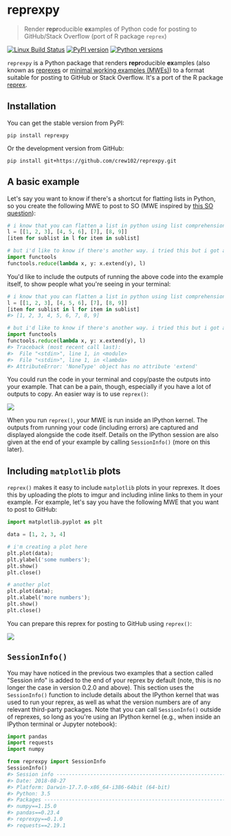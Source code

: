 # reprexpy

> Render **repr**oducible **ex**amples of Python code for posting to GitHub/Stack Overflow (port of R package `reprex`)

[![Linux Build Status](https://travis-ci.org/crew102/reprexpy.svg?branch=master)](https://travis-ci.org/crew102/reprexpy)
[![PyPI version](https://img.shields.io/pypi/v/reprexpy.svg)](https://pypi.org/project/reprexpy/)
[![Python versions](https://img.shields.io/pypi/pyversions/reprexpy.svg)](https://pypi.org/project/reprexpy/)

`reprexpy` is a Python package that renders **repr**oducible **ex**amples (also known as [reprexes](https://twitter.com/romain_francois/status/530011023743655936) or [minimal working examples (MWEs)](https://en.wikipedia.org/wiki/Minimal_Working_Example)) to a format suitable for posting to GitHub or Stack Overflow. It's a port of the R package [reprex](https://github.com/tidyverse/reprex).

## Installation

You can get the stable version from PyPI:

```
pip install reprexpy
```

Or the development version from GitHub:

```
pip install git+https://github.com/crew102/reprexpy.git
```

## A basic example

Let's say you want to know if there's a shortcut for flatting lists in Python, so you create the following MWE to post to SO (MWE inspired by [this SO question](https://stackoverflow.com/questions/952914/making-a-flat-list-out-of-list-of-lists-in-python)):

```python
# i know that you can flatten a list in python using list comprehension:
l = [[1, 2, 3], [4, 5, 6], [7], [8, 9]]
[item for sublist in l for item in sublist]

# but i'd like to know if there's another way. i tried this but i got an error:
import functools
functools.reduce(lambda x, y: x.extend(y), l)
```

You'd like to include the outputs of running the above code into the example itself, to show people what you're seeing in your terminal:

```python
# i know that you can flatten a list in python using list comprehension:
l = [[1, 2, 3], [4, 5, 6], [7], [8, 9]]
[item for sublist in l for item in sublist]
#> [1, 2, 3, 4, 5, 6, 7, 8, 9]

# but i'd like to know if there's another way. i tried this but i got an error:
import functools
functools.reduce(lambda x, y: x.extend(y), l)
#> Traceback (most recent call last):
#>  File "<stdin>", line 1, in <module>
#>  File "<stdin>", line 1, in <lambda>
#> AttributeError: 'NoneType' object has no attribute 'extend'
```

You could run the code in your terminal and copy/paste the outputs into your example. That can be a pain, though, especially if you have a lot of outputs to copy. An easier way is to use `reprex()`:

![](https://raw.githubusercontent.com/crew102/reprexpy/master/docs/source/gifs/basic-example.gif)

When you run `reprex()`, your MWE is run inside an IPython kernel. The outputs from running your code (including errors) are captured and displayed alongside the code itself. Details on the IPython session are also given at the end of your example by calling `SessionInfo()` (more on this later).

## Including `matplotlib` plots

`reprex()` makes it easy to include `matplotlib` plots in your reprexes. It does this by uploading the plots to imgur and including inline links to them in your example. For example, let's say you have the following MWE that you want to post to GitHub:

```python
import matplotlib.pyplot as plt

data = [1, 2, 3, 4]

# i'm creating a plot here
plt.plot(data);
plt.ylabel('some numbers');
plt.show()
plt.close()

# another plot
plt.plot(data);
plt.xlabel('more numbers');
plt.show()
plt.close()
```

You can prepare this reprex for posting to GitHub using `reprex()`:

![](https://raw.githubusercontent.com/crew102/reprexpy/master/docs/source/gifs/plotting.gif)

## `SessionInfo()`

You may have noticed in the previous two examples that a section called "Session info" is added to the end of your reprex by default (note, this is no longer the case in version 0.2.0 and above). This section uses the `SessionInfo()` function to include details about the IPython kernel that was used to run your reprex, as well as what the version numbers are of any relevant third-party packages. Note that you can call `SessionInfo()` outside of reprexes, so long as you're using an IPython kernel (e.g., when inside an IPython terminal or Jupyter notebook):

```python
import pandas
import requests
import numpy

from reprexpy import SessionInfo
SessionInfo()
#> Session info --------------------------------------------------------------------
#> Date: 2018-08-27
#> Platform: Darwin-17.7.0-x86_64-i386-64bit (64-bit)
#> Python: 3.5
#> Packages ------------------------------------------------------------------------
#> numpy==1.15.0
#> pandas==0.23.4
#> reprexpy==0.1.0
#> requests==2.19.1
```
